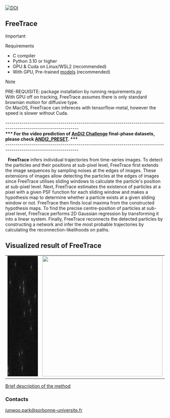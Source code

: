 [![DOI](https://zenodo.org/badge/DOI/10.5281/zenodo.13336251.svg)](https://doi.org/10.5281/zenodo.13336251)
## FreeTrace

> [!IMPORTANT]  
> Requirements </br>
> - C compiler</br>
> - Python 3.10 or higher</br>
> - GPU & Cuda on Linux/WSL2 (recommended)</br>
> - With GPU, Pre-trained [models](https://drive.google.com/file/d/1WF0eW8Co23-mKQiHNH-KHHK_lJiIW-WC/view?usp=sharing) (recommended)</br>

> [!NOTE]  
> PRE-REQUISITE: package installation by running requirements.py</br>
> With GPU off on tracking, FreeTrace assumes there is only standard brownian motion for diffusive type.</br>
> On MacOS, FreeTrace can infereces with tensorflow-metal, however the speed is slower without Cuda.</br>

------------------------------------------------------------------------------------------------------------------</br>
<b>*** For the video prediction of [AnDi2 Challenge](http://andi-challenge.org/challenge-2024/#andi2seminar) final-phase datasets, please check [ANDI2_PRESET](https://github.com/JunwooParkSaribu/FreeTrace/blob/main/ANDI2_PRESET). ***</b></br>
------------------------------------------------------------------------------------------------------------------</br>

&nbsp;&nbsp;<b>FreeTrace</b> infers individual trajectories from time-series images. To detect the particles and their positions at sub-pixel level, FreeTrace first extends the image sequences by sampling noises at the edges of images. These extensions of images allow detecting the particles at the edges of images since FreeTrace utilises sliding windows to calculate the particle's position at sub-pixel level. Next, FreeTrace estimates the existence of particles at a pixel with a given PSF function for each sliding window and makes a hypothesis map to determine whether a particle exists at a given sliding window or not. FreeTrace then finds local maxima from the constructed hypothesis maps. To find the precise centre-position of particles at sub-pixel level, FreeTrace performs 2D Gaussian regression by transforming it into a linear system. Finally, FreeTrace reconnects the detected particles by constructing a network and infer the most probable trajectories by calculating the reconnection-likelihoods on paths.</br>

<h2>Visualized result of FreeTrace</h2>
<table border="0"> 
        <tr> 
            <td><img src="https://github.com/JunwooParkSaribu/FreeTrace/blob/main/tmps/trjs0.gif" width="380" height="380"></td> 
            <td><img src="https://github.com/JunwooParkSaribu/FreeTrace/blob/main/tmps/trjs1.gif" width="380" height="380"></td>
        </tr>  
</table>

[Brief description of the method](https://github.com/JunwooParkSaribu/FreeTrace/blob/main/tmps/method_description.pdf)

<h3> Contacts </h3>

<junwoo.park@sorbonne-universite.fr>

<br>
